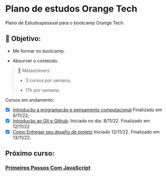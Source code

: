 # Plano de estudos Orange Tech
Plano de Estudospessoal para o bootcamp Orange Tech.

## :star_struck: Objetivo:
- Me formar no bootcamp.

- Absorver o conteúdo.


> :dizzy:	Metas(rever):
>
>- 3 cursos por semana;
>
>- 17h por semana;

Cursos em andamento:

- [x] [Introdução a programação e pensamento computacional](https://web.dio.me/course/introducao-a-programacao-e-pensamento-computacional/learning/4e8b890d-eacf-4a02-a728-0c66e14de20f?back=/track/orange-tech&tab=undefined&moduleId=undefined) Finalizado em 8/11/22;
- [x] [Introdução ao Git e Github](https://web.dio.me/course/introducao-ao-git-e-ao-github/learning/75b9fe49-6ed4-4480-83a7-7e37fc356aa9?back=/track/orange-tech&tab=undefined&moduleId=undefined): Iniciado no dia: 8/11/22. Finalizado em 12/11/22
- [x] [Como Entregar seu desafio de projeto](https://web.dio.me/course/como-entregar-seu-desafio-de-projeto/learning/488fc49a-0738-4e9d-bf87-ea22d2591fde?back=/track/orange-tech&tab=undefined&moduleId=undefined) Iniciado 12/11/22. Finalizado em 13/11/22. 

## Próximo curso:
### [Primeiros Passos Com JavaScript](https://web.dio.me/course/primeiros-passos-com-javascript/learning/f699d9a3-0b44-461f-9839-602945ea6579?back=/track/orange-tech&tab=undefined&moduleId=undefined)
